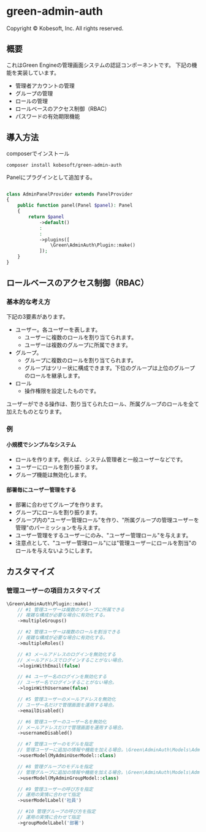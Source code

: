 # green-admin-auth

Copyright &copy; Kobesoft, Inc. All rights reserved.

## 概要

これはGreen Engineの管理画面システムの認証コンポーネントです。
下記の機能を実装しています。

- 管理者アカウントの管理
- グループの管理
- ロールの管理
- ロールベースのアクセス制御（RBAC）
- パスワードの有効期限機能

## 導入方法

composerでインストール

```shell
composer install kobesoft/green-admin-auth
```

Panelにプラグインとして追加する。

```php

class AdminPanelProvider extends PanelProvider
{
    public function panel(Panel $panel): Panel
    {
        return $panel
            ->default()
            :
            :
            ->plugins([
                \Green\AdminAuth\Plugin::make()
            ]);
    }
}
```

## ロールベースのアクセス制御（RBAC）

### 基本的な考え方

下記の3要素があります。

- ユーザー。各ユーザーを表します。 
  - ユーザーに複数のロールを割り当てられます。
  - ユーザーは複数のグループに所属できます。
- グループ。
  - グループに複数のロールを割り当てられます。
  - グループはツリー状に構成できます。下位のグループは上位のグループのロールを継承します。
- ロール
  - 操作権限を設定したものです。

ユーザーができる操作は、割り当てられたロール、所属グループのロールを全て加えたものとなります。

### 例

#### 小規模でシンプルなシステム

- ロールを作ります。例えば、システム管理者と一般ユーザーなどです。
- ユーザーにロールを割り振ります。
- グループ機能は無効化します。

#### 部署毎にユーザー管理をする

- 部署に合わせてグループを作ります。
- グループにロールを割り振ります。
- グループ内の"ユーザー管理ロール"を作り、"所属グループの管理ユーザーを管理"のパーミッションを与えます。
- ユーザー管理をするユーザーにのみ、"ユーザー管理ロール"を与えます。
- 注意点として、"ユーザー管理ロール"には"管理ユーザーにロールを割当"のロールを与えないようにします。

## カスタマイズ

### 管理ユーザーの項目カスタマイズ

```php
\Green\AdminAuth\Plugin::make()
    // #1 管理ユーザーは複数のグループに所属できる
    // 複雑な構成が必要な場合に有効化する。 
    ->multipleGroups()

    // #2 管理ユーザーは複数のロールを割当できる
    // 複雑な構成が必要な場合に有効化する。 
    ->multipleRoles()

    // #3 メールアドレスのログインを無効化する
    // メールアドレスでログインすることがない場合。
    ->loginWithEmail(false)

    // #4 ユーザー名のログインを無効化する
    // ユーザー名でログインすることがない場合。
    ->loginWithUsername(false)

    // #5 管理ユーザーのメールアドレスを無効化
    // ユーザー名だけで管理画面を運用する場合。
    ->emailDisabled()

    // #6 管理ユーザーのユーザー名を無効化
    // メールアドレスだけで管理画面を運用する場合。
    ->usernameDisabled()

    // #7 管理ユーザーのモデルを指定
    // 管理ユーザーに追加の情報や機能を加える場合。\Green\AdminAuth\Models\AdminUserを継承すること。
    ->userModel(MyAdminUserModel::class)

    // #8 管理グループのモデルを指定
    // 管理グループに追加の情報や機能を加える場合。\Green\AdminAuth\Models\AdminGroupを継承すること。
    ->userModel(MyAdminGroupModel::class)

    // #9 管理ユーザーの呼び方を指定
    // 運用の実情に合わせて指定
    ->userModelLabel('社員')

    // #10 管理グループの呼び方を指定
    // 運用の実情に合わせて指定
    ->groupModelLabel('部署')
```


